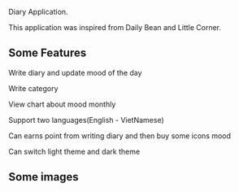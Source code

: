 Diary Application.

This application was inspired from Daily Bean and Little Corner.


## Some Features

Write diary and update mood of the day

Write category 

View chart about mood monthly

Support two languages(English - VietNamese)

Can earns point from writing diary and then buy some icons mood

Can switch light theme and dark theme

## Some images








